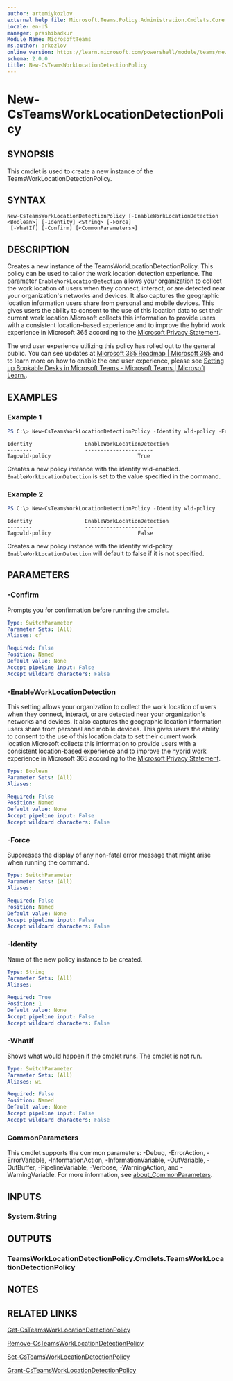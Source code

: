 ```yaml
---
author: artemiykozlov
external help file: Microsoft.Teams.Policy.Administration.Cmdlets.Core.dll-Help.xml
Locale: en-US
manager: prashibadkur
Module Name: MicrosoftTeams
ms.author: arkozlov
online version: https://learn.microsoft.com/powershell/module/teams/new-csteamsworklocationdetectionpolicy
schema: 2.0.0
title: New-CsTeamsWorkLocationDetectionPolicy
---
```


# New-CsTeamsWorkLocationDetectionPolicy

## SYNOPSIS
This cmdlet is used to create a new instance of the TeamsWorkLocationDetectionPolicy.

## SYNTAX

```
New-CsTeamsWorkLocationDetectionPolicy [-EnableWorkLocationDetection <Boolean>] [-Identity] <String> [-Force]
 [-WhatIf] [-Confirm] [<CommonParameters>]
```

## DESCRIPTION
Creates a new instance of the TeamsWorkLocationDetectionPolicy. This policy can be used to tailor the work location detection experience. The parameter `EnableWorkLocationDetection` allows your organization to collect the work location of users when they connect, interact, or are detected near your organization's networks and devices. It also captures the geographic location information users share from personal and mobile devices.
This gives users the ability to consent to the use of this location data to set their current work location.Microsoft collects this information to provide users with a consistent location-based experience and to improve the hybrid work experience in Microsoft 365 according to the [Microsoft Privacy Statement](https://go.microsoft.com/fwlink/?LinkId=521839).

The end user experience utilizing this policy has rolled out to the general public. You can see updates at [Microsoft 365 Roadmap | Microsoft 365](https://www.microsoft.com/en-us/microsoft-365/roadmap?msockid=287ab43847c06d0008cca05b46076c18&filters=&searchterms=automatically%2Cset%2Cwork%2Clocation%22https://www.microsoft.com/en-us/microsoft-365/roadmap?msockid=287ab43847c06d0008cca05b46076c18&filters=&searchterms=automatically%2cset%2cwork%2clocation%22) and to learn more on how to enable the end user experience, please see [Setting up Bookable Desks in Microsoft Teams - Microsoft Teams | Microsoft Learn.](https://learn.microsoft.com/microsoftteams/rooms/bookable-desks).

## EXAMPLES

### Example 1
```powershell
PS C:\> New-CsTeamsWorkLocationDetectionPolicy -Identity wld-policy -EnableWorkLocationDetection $true
```
```output
Identity                 EnableWorkLocationDetection
--------                 ----------------------
Tag:wld-policy                            True
```
Creates a new policy instance with the identity wld-enabled. `EnableWorkLocationDetection` is set to the value specified in the command.

### Example 2
```powershell
PS C:\> New-CsTeamsWorkLocationDetectionPolicy -Identity wld-policy
```
```output
Identity                 EnableWorkLocationDetection
--------                 ----------------------
Tag:wld-policy                            False
```
Creates a new policy instance with the identity wld-policy. `EnableWorkLocationDetection` will default to false if it is not specified.

## PARAMETERS

### -Confirm
Prompts you for confirmation before running the cmdlet.

```yaml
Type: SwitchParameter
Parameter Sets: (All)
Aliases: cf

Required: False
Position: Named
Default value: None
Accept pipeline input: False
Accept wildcard characters: False
```

### -EnableWorkLocationDetection
This setting allows your organization to collect the work location of users when they connect, interact, or are detected near your organization's networks and devices. It also captures the geographic location information users share from personal and mobile devices.
This gives users the ability to consent to the use of this location data to set their current work location.Microsoft collects this information to provide users with a consistent location-based experience and to improve the hybrid work experience in Microsoft 365 according to the [Microsoft Privacy Statement](https://go.microsoft.com/fwlink/?LinkId=521839).

```yaml
Type: Boolean
Parameter Sets: (All)
Aliases:

Required: False
Position: Named
Default value: None
Accept pipeline input: False
Accept wildcard characters: False
```

### -Force
Suppresses the display of any non-fatal error message that might arise when running the command.

```yaml
Type: SwitchParameter
Parameter Sets: (All)
Aliases:

Required: False
Position: Named
Default value: None
Accept pipeline input: False
Accept wildcard characters: False
```

### -Identity
Name of the new policy instance to be created.

```yaml
Type: String
Parameter Sets: (All)
Aliases:

Required: True
Position: 1
Default value: None
Accept pipeline input: False
Accept wildcard characters: False
```

### -WhatIf
Shows what would happen if the cmdlet runs.
The cmdlet is not run.

```yaml
Type: SwitchParameter
Parameter Sets: (All)
Aliases: wi

Required: False
Position: Named
Default value: None
Accept pipeline input: False
Accept wildcard characters: False
```

### CommonParameters
This cmdlet supports the common parameters: -Debug, -ErrorAction, -ErrorVariable, -InformationAction, -InformationVariable, -OutVariable, -OutBuffer, -PipelineVariable, -Verbose, -WarningAction, and -WarningVariable. For more information, see [about_CommonParameters](http://go.microsoft.com/fwlink/?LinkID=113216).

## INPUTS

### System.String

## OUTPUTS

### TeamsWorkLocationDetectionPolicy.Cmdlets.TeamsWorkLocationDetectionPolicy

## NOTES

## RELATED LINKS
[Get-CsTeamsWorkLocationDetectionPolicy](https://learn.microsoft.com/powershell/module/teams/get-csteamsworklocationdetectionpolicy)

[Remove-CsTeamsWorkLocationDetectionPolicy](https://learn.microsoft.com/powershell/module/teams/remove-csteamsworklocationdetectionpolicy)

[Set-CsTeamsWorkLocationDetectionPolicy](https://learn.microsoft.com/powershell/module/teams/set-csteamsworklocationdetectionpolicy)

[Grant-CsTeamsWorkLocationDetectionPolicy](https://learn.microsoft.com/powershell/module/teams/grant-csteamsworklocationdetectionpolicy)
